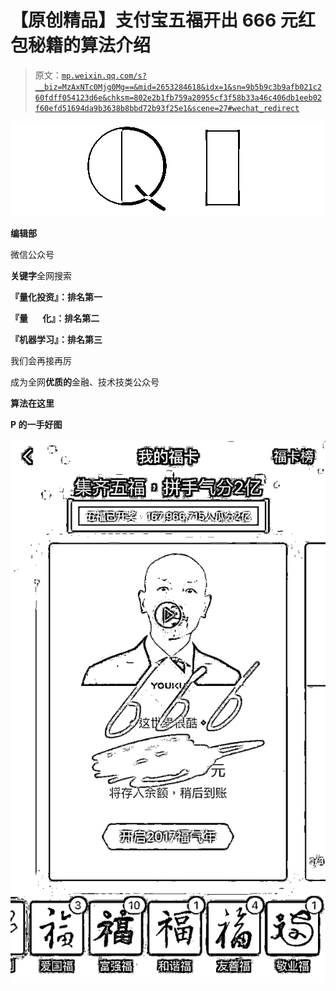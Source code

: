 # 【原创精品】支付宝五福开出 666 元红包秘籍的算法介绍

> 原文：[`mp.weixin.qq.com/s?__biz=MzAxNTc0Mjg0Mg==&mid=2653284618&idx=1&sn=9b5b9c3b9afb021c260fdff054123d6e&chksm=802e2b1fb759a20955cf3f58b33a46c406db1eeb02f60efd51694da9b3638b8bbd72b93f25e1&scene=27#wechat_redirect`](http://mp.weixin.qq.com/s?__biz=MzAxNTc0Mjg0Mg==&mid=2653284618&idx=1&sn=9b5b9c3b9afb021c260fdff054123d6e&chksm=802e2b1fb759a20955cf3f58b33a46c406db1eeb02f60efd51694da9b3638b8bbd72b93f25e1&scene=27#wechat_redirect)

![](img/cb3bd660442e6bc134fbecf2477c43d1.png)

**编辑部**

微信公众号

**关键字**全网搜索

**『量化投资』：排名第一**

**『量       化』：排名第二**

**『机器学习』：排名第三**

我们会再接再厉

成为全网**优质的**金融、技术技类公众号

**算法在这里**

**P 的一手好图**

![](img/dc298d4a3b256e42ac387dbfeea976c2.png)